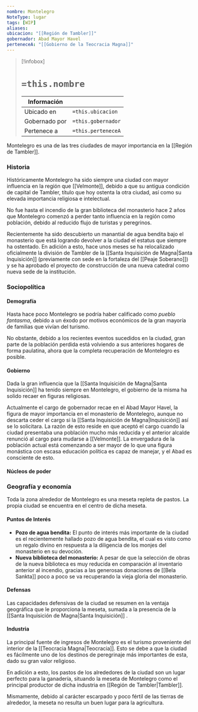```yaml
---
nombre: Montelegro
NoteType: lugar
tags: [WIP]
aliases: 
ubicacion: "[[Región de Tambler]]"
gobernador: Abad Mayor Havel
perteneceA: "[[Gobierno de la Teocracia Magna]]"
---
```


>[!infobox]
># **`=this.nombre`**
> 
> | Información    ||
> | ---------------- | -------------- |
> | Ubicado en        | `=this.ubicacion` |
> | Gobernado por  | `=this.gobernador` |
> | Pertenece a       | `=this.perteneceA` |

Montelegro es una de las tres ciudades de mayor importancia en la [[Región de Tambler]].

### Historia
Históricamente Montelegro ha sido siempre una ciudad con mayor influencia en la región que [[Velmonte]], debido a que su antigua condición de capital de Tambler, título que hoy ostenta la otra ciudad, así como su elevada importancia religiosa e intelectual.

No fue hasta el incendio de la gran biblioteca del monasterio hace 2 años que Montelegro comenzó a perder tanto influencia en la región como población, debido al reducido flujo de turistas y peregrinos.

Recientemente ha sido descubierto un manantial de agua bendita bajo el monasterio que está logrando devolver a la ciudad el estatus que siempre ha ostentado. En adición a esto, hace unos meses se ha relocalizado oficialmente la división de Tambler de la [[Santa Inquisición de Magna|Santa Inquisición]] (previamente con sede en la fortaleza del [[Peaje Soberano]]) y se ha aprobado el proyecto de construcción de una nueva catedral como nueva sede de la institución.

### Sociopolítica
#### Demografía 
Hasta hace poco Montelegro se podría haber calificado como *pueblo fantasma*, debido a un éxodo por motivos económicos de la gran mayoría de familias que vivían del turismo.

No obstante, debido a los recientes eventos sucedidos en la ciudad, gran parte de la población perdida está volviendo a sus anteriores hogares de forma paulatina, ahora que la completa recuperación de Montelegro es posible.

#### Gobierno
Dada la gran influencia que la [[Santa Inquisición de Magna|Santa Inquisición]] ha tenido siempre en Montelegro, el gobierno de la misma ha solido recaer en figuras religiosas. 

Actualmente el cargo de gobernador recae en el Abad Mayor Havel, la figura de mayor importancia en el monasterio de Montelegro, aunque no descarta ceder el cargo si la [[Santa Inquisición de Magna|Inquisición]] así se lo solicitara. La razón de esto reside en que aceptó el cargo cuando la ciudad presentaba una población mucho más reducida y el anterior alcalde renunció al cargo para mudarse a [[Velmonte]]. La envergadura de la población actual está comenzando a ser mayor de lo que una figura monástica con escasa educación política es capaz de manejar, y el Abad es consciente de esto.

#### Núcleos de poder


### Geografía y economía
Toda la zona alrededor de Montelegro es una meseta repleta de pastos. La propia ciudad se encuentra en el centro de dicha meseta.

#### Puntos de Interés
 - **Pozo de agua bendita:** El punto de interés más importante de la ciudad es el recientemente hallado pozo de agua bendita, el cual es visto como un regalo divino en respuesta a la diligencia de los monjes del monasterio en su devoción.
 - **Nueva biblioteca del monasterio:** A pesar de que la selección de obras de la nueva biblioteca es muy reducida en comparación al inventario anterior al incendio, gracias a las generosas donaciones de [[Bela Sankta]] poco a poco se va recuperando la vieja gloria del monasterio.

#### Defensas
Las capacidades defensivas de la ciudad se resumen en la ventaja geográfica que le proporciona la meseta, sumada a la presencia de la [[Santa Inquisición de Magna|Santa Inquisición]] .

#### Industria
La principal fuente de ingresos de Montelegro es el turismo proveniente del interior de la [[Teocracia Magna|Teocracia]]. Esto se debe a que la ciudad es fácilmente uno de los destinos de peregrinaje más importantes de esta, dado su gran valor religioso.

En adición a esto, los pastos de los alrededores de la ciudad son un lugar perfecto para la ganadería, situando la meseta de Montelegro como el principal productor de dicha industria en [[Región de Tambler|Tambler]].

Mismamente, debido al carácter escarpado y poco fértil de las tierras de alrededor, la meseta no resulta un buen lugar para la agricultura.